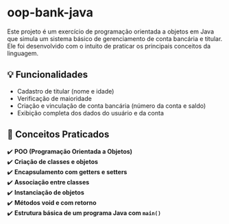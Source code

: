 ﻿# oop-bank-java

 Este projeto é um exercício de programação orientada a objetos em Java que simula um sistema básico de gerenciamento de conta bancária e titular. Ele foi desenvolvido com o intuito de praticar os principais conceitos da linguagem.

## 💡 Funcionalidades
- Cadastro de titular (nome e idade)
- Verificação de maioridade
- Criação e vinculação de conta bancária (número da conta e saldo)
- Exibição completa dos dados do usuário e da conta

## 🧠 Conceitos Praticados

✔️ **POO (Programação Orientada a Objetos)**  
✔️ **Criação de classes e objetos**  
✔️ **Encapsulamento com getters e setters**  
✔️ **Associação entre classes**  
✔️ **Instanciação de objetos**  
✔️ **Métodos void e com retorno**  
✔️ **Estrutura básica de um programa Java com `main()`**
